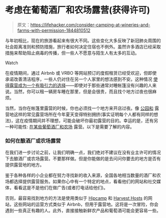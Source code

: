 # 考虑在葡萄酒厂和农场露营(获得许可)

> 原文：<https://lifehacker.com/consider-camping-at-wineries-and-farms-with-permission-1844810512>

与年初相比，现在的旅游看起来有很大不同。这些变化大多反映了新冠肺炎周围的社会距离准则和预防措施，旅行者如何决定住宿也不例外。虽然许多酒店已经采取措施来帮助阻止病毒的传播，但一些人不愿意与陌生人有太多的互动。

Watch

在疫情期间，通过 Airbnb 或 VRBO 等网站预订的度假租赁已经受欢迎，但即使承诺改善清洁程序，一些人仍对住在另一个人家里的想法感到不安。这种情况 [使得露营成为一个有吸引力的选择](https://www.theguardian.com/us-news/2020/jul/11/camping-glamping-coronavirus-americans)——即使对于那些通常对睡帐篷没有兴趣的人来说。当然，你可以租一辆房车睡在那里，但是会很贵，而且找个地方过夜也很麻烦。

当然，当你在帐篷里露营的时候，你也必须找一个地方来开店过夜。像 [公园和](https://time.com/5869788/national-parks-covid-19/) 露营地这样的常见露营场所在今年夏天变得特别拥挤(事实证明每个人都有同样的想法)，这在疫情期间并不理想，可能会破坏你最初露营的目的。幸运的是，还有另一种可能性: [在某些葡萄酒厂和农场](https://www.cntraveler.com/story/wineries-and-farms-with-camping) 露营。以下是需要了解的内容。

### 如何在酿酒厂或农场露营

在我们进一步讨论之前，让我们明确一点，我们绝对不建议在没有业主许可的情况下去酿酒厂或农场露营。不要那样做。但是你能做的是去问问你要去的地方是否有提供露营地的地方。

鉴于各种各样的小企业都在努力寻找新的收入来源，全国各地相当数量的酒厂和农场都选择提供露营服务。如果你心中有一个特定的地点，看看他们的网站和社交媒体，看看这是不是他们在做广告(或者打电话给他们)。

否则，最容易找到地方的方法是使用类似于 [Hipcamp](https://www.hipcamp.com/) 和 [Harvest Hosts](https://harvesthosts.com/) 的网站，这些网站的运营方式类似于 Airbnb，但用于露营地。这将是一次冒险，你会遇到一些真正有趣的人。此外，直接接触新鲜农产品和葡萄酒可能会更容易一些。